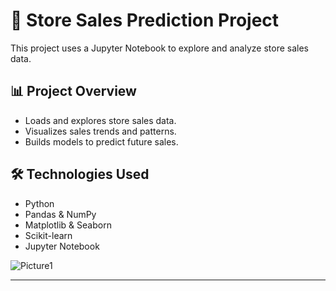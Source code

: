 
# 🛒 Store Sales Prediction Project

This project uses a Jupyter Notebook to explore and analyze store sales data.

## 📊 Project Overview

- Loads and explores store sales data.
- Visualizes sales trends and patterns.
- Builds models to predict future sales.

## 🛠️ Technologies Used

- Python
- Pandas & NumPy
- Matplotlib & Seaborn
- Scikit-learn
- Jupyter Notebook

![Picture1](https://github.com/user-attachments/assets/5db97688-c15f-491e-95a8-2e9cc0cd2bbd)


---



